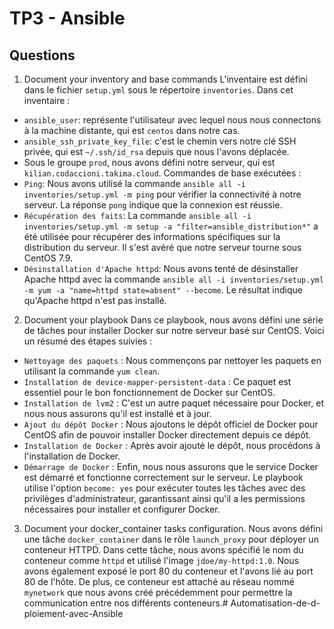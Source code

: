 # TP3 - Ansible

## Questions 

1. Document your inventory and base commands
L'inventaire est défini dans le fichier `setup.yml` sous le répertoire `inventories`. Dans cet inventaire :
- `ansible_user`: représente l'utilisateur avec lequel nous nous connectons à la machine distante, qui est `centos` dans notre cas.
- `ansible_ssh_private_key_file`: c'est le chemin vers notre clé SSH privée, qui est `~/.ssh/id_rsa` depuis que nous l'avons déplacée.
- Sous le groupe `prod`, nous avons défini notre serveur, qui est `kilian.codaccioni.takima.cloud`.
Commandes de base exécutées :
- `Ping`: Nous avons utilisé la commande `ansible all -i inventories/setup.yml -m ping` pour vérifier la connectivité à notre serveur. La réponse `pong` indique que la connexion est réussie.
- `Récupération des faits`: La commande `ansible all -i inventories/setup.yml -m setup -a "filter=ansible_distribution*"` a été utilisée pour récupérer des informations spécifiques sur la distribution du serveur. Il s'est avéré que notre serveur tourne sous CentOS 7.9.
- `Désinstallation d'Apache httpd`: Nous avons tenté de désinstaller Apache httpd avec la commande `ansible all -i inventories/setup.yml -m yum -a "name=httpd state=absent" --become`. Le résultat indique qu'Apache httpd n'est pas installé.

2. Document your playbook
Dans ce playbook, nous avons défini une série de tâches pour installer Docker sur notre serveur basé sur CentOS. Voici un résumé des étapes suivies :
- `Nettoyage des paquets` : Nous commençons par nettoyer les paquets en utilisant la commande `yum clean`.
- `Installation de device-mapper-persistent-data` : Ce paquet est essentiel pour le bon fonctionnement de Docker sur CentOS.
- `Installation de lvm2` : C'est un autre paquet nécessaire pour Docker, et nous nous assurons qu'il est installé et à jour.
- `Ajout du dépôt Docker` : Nous ajoutons le dépôt officiel de Docker pour CentOS afin de pouvoir installer Docker directement depuis ce dépôt.
- `Installation de Docker` : Après avoir ajouté le dépôt, nous procédons à l'installation de Docker.
- `Démarrage de Docker` : Enfin, nous nous assurons que le service Docker est démarré et fonctionne correctement sur le serveur.
Le playbook utilise l'option `become: yes` pour exécuter toutes les tâches avec des privilèges d'administrateur, garantissant ainsi qu'il a les permissions nécessaires pour installer et configurer Docker.

3. Document your docker_container tasks configuration.
Nous avons défini une tâche `docker_container` dans le rôle `launch_proxy` pour déployer un conteneur HTTPD. Dans cette tâche, nous avons spécifié le nom du conteneur comme `httpd` et utilisé l'image `jdoe/my-httpd:1.0`. Nous avons également exposé le port 80 du conteneur et l'avons lié au port 80 de l'hôte. De plus, ce conteneur est attaché au réseau nommé `mynetwork` que nous avons créé précédemment pour permettre la communication entre nos différents conteneurs.#   A u t o m a t i s a t i o n - d e - d - p l o i e m e n t - a v e c - A n s i b l e  
 